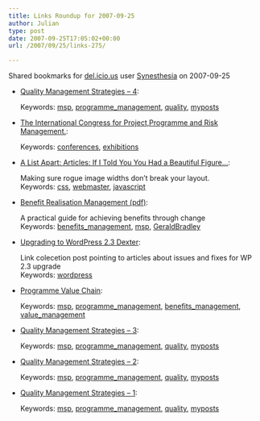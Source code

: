 ```yaml
---
title: Links Roundup for 2007-09-25
author: Julian
type: post
date: 2007-09-25T17:05:02+00:00
url: /2007/09/25/links-275/

---
```

Shared bookmarks for [del.icio.us][1] user  [Synesthesia][2] on 2007-09-25

  * [Quality Management Strategies &#8211; 4][3]:
  
       
    Keywords: [msp][4], [programme_management][5], [quality][6], [myposts][7]
  * [The International Congress for Project,Programme and Risk Management.][8]:
  
       
    Keywords: [conferences][9], [exhibitions][10]
  * [A List Apart: Articles: If I Told You You Had a Beautiful Figure&#8230;][11]:
  
    Making sure rogue image widths don&#8217;t break your layout.    
    Keywords: [css][12], [webmaster][13], [javascript][14]
  * [Benefit Realisation Management (pdf)][15]:
  
    A practical guide for achieving benefits through change    
    Keywords: [benefits_management][16], [msp][4], [GeraldBradley][17]
  * [Upgrading to WordPress 2.3 Dexter][18]:
  
    Link colecetion post pointing to articles about issues and fixes for WP 2.3 upgrade    
    Keywords: [wordpress][19]
  * [Programme Value Chain][20]:
  
       
    Keywords: [msp][4], [programme_management][5], [benefits_management][16], [value_management][21]
  * [Quality Management Strategies &#8211; 3][22]:
  
       
    Keywords: [msp][4], [programme_management][5], [quality][6], [myposts][7]
  * [Quality Management Strategies &#8211; 2][23]:
  
       
    Keywords: [msp][4], [programme_management][5], [quality][6], [myposts][7]
  * [Quality Management Strategies &#8211; 1][24]:
  
       
    Keywords: [msp][4], [programme_management][5], [quality][6], [myposts][7]

 [1]: http://del.icio.us/
 [2]: http://del.icio.us/synesthesia
 [3]: https://www.synesthesia.co.uk/msp/2007/09/25/quality-management-strategies-4 "https://www.synesthesia.co.uk/msp/2007/09/25/quality-management-strategies-4"
 [4]: http://del.icio.us/synesthesia/msp
 [5]: http://del.icio.us/synesthesia/programme_management
 [6]: http://del.icio.us/synesthesia/quality
 [7]: http://del.icio.us/synesthesia/myposts
 [8]: http://www.bpugcongress.com/ "http://www.bpugcongress.com/"
 [9]: http://del.icio.us/synesthesia/conferences
 [10]: http://del.icio.us/synesthesia/exhibitions
 [11]: http://www.alistapart.com/articles/figurehandler "http://www.alistapart.com/articles/figurehandler"
 [12]: http://del.icio.us/synesthesia/css
 [13]: http://del.icio.us/synesthesia/webmaster
 [14]: http://del.icio.us/synesthesia/javascript
 [15]: http://www.gowerpub.com/pdf/Benefit_Realisation_Management_Ch4.pdf "http://www.gowerpub.com/pdf/Benefit_Realisation_Management_Ch4.pdf"
 [16]: http://del.icio.us/synesthesia/benefits_management
 [17]: http://del.icio.us/synesthesia/GeraldBradley
 [18]: http://weblogtoolscollection.com/archives/2007/09/25/upgrading-to-wordpress-23-dexter "http://weblogtoolscollection.com/archives/2007/09/25/upgrading-to-wordpress-23-dexter"
 [19]: http://del.icio.us/synesthesia/wordpress
 [20]: https://www.synesthesia.co.uk/msp/2007/09/25/programme-value-chain%20myposts "https://www.synesthesia.co.uk/msp/2007/09/25/programme-value-chain%20myposts"
 [21]: http://del.icio.us/synesthesia/value_management
 [22]: https://www.synesthesia.co.uk/msp/2007/09/25/quality-management-strategies-3 "https://www.synesthesia.co.uk/msp/2007/09/25/quality-management-strategies-3"
 [23]: https://www.synesthesia.co.uk/msp/2007/09/25/quality-management-strategies-2 "https://www.synesthesia.co.uk/msp/2007/09/25/quality-management-strategies-2"
 [24]: https://www.synesthesia.co.uk/msp/2007/09/25/quality-management-strategies-1 "https://www.synesthesia.co.uk/msp/2007/09/25/quality-management-strategies-1"